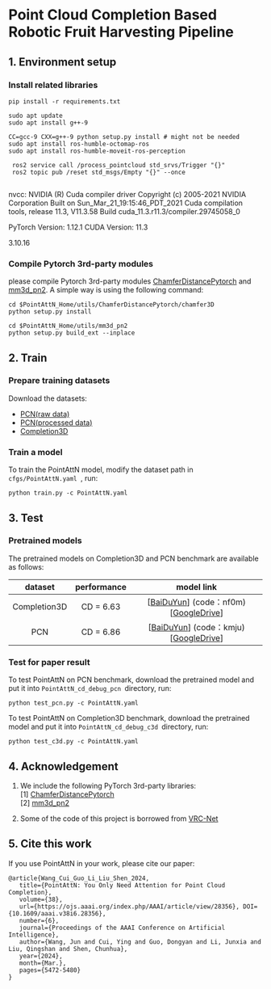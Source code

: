 # Point Cloud Completion Based Robotic Fruit Harvesting Pipeline



## 1. Environment setup

### Install related libraries

```
pip install -r requirements.txt
```

```
sudo apt update
sudo apt install g++-9

CC=gcc-9 CXX=g++-9 python setup.py install # might not be needed
sudo apt install ros-humble-octomap-ros
sudo apt install ros-humble-moveit-ros-perception

 ros2 service call /process_pointcloud std_srvs/Trigger "{}"
 ros2 topic pub /reset std_msgs/Empty "{}" --once


```
nvcc: NVIDIA (R) Cuda compiler driver
Copyright (c) 2005-2021 NVIDIA Corporation
Built on Sun_Mar_21_19:15:46_PDT_2021
Cuda compilation tools, release 11.3, V11.3.58
Build cuda_11.3.r11.3/compiler.29745058_0

PyTorch Version: 1.12.1
CUDA Version: 11.3

3.10.16



### Compile Pytorch 3rd-party modules

please compile Pytorch 3rd-party modules [ChamferDistancePytorch](https://github.com/ThibaultGROUEIX/ChamferDistancePytorch) and [mm3d_pn2](https://github.com/Colin97/MSN-Point-Cloud-Completion). A simple way is using the following command:

```
cd $PointAttN_Home/utils/ChamferDistancePytorch/chamfer3D
python setup.py install

cd $PointAttN_Home/utils/mm3d_pn2
python setup.py build_ext --inplace
```

## 2. Train

### Prepare training datasets

Download the datasets:

+ [PCN(raw data)](https://drive.google.com/drive/folders/1P_W1tz5Q4ZLapUifuOE4rFAZp6L1XTJz)
+ [PCN(processed data)](https://gateway.infinitescript.com/?fileName=ShapeNetCompletion)
+ [Completion3D](https://completion3d.stanford.edu/)

### Train a model

To train the PointAttN model, modify the dataset path in `cfgs/PointAttN.yaml `, run:

```
python train.py -c PointAttN.yaml
```

## 3. Test

### Pretrained models

The pretrained models on Completion3D and PCN benchmark are available as follows:

|   dataset    | performance |                          model link                          |
| :----------: | :---------: | :----------------------------------------------------------: |
| Completion3D |  CD = 6.63  | [[BaiDuYun](https://pan.baidu.com/s/17-BZr3QvHYjEVMjPuXHXTg)] (code：nf0m)[[GoogleDrive](https://drive.google.com/drive/folders/1uw0oJ731uLjDpZ82Gp7ILisjeOrNdiHK?usp=sharing)] |
|     PCN      |  CD = 6.86  | [[BaiDuYun](https://pan.baidu.com/s/187GjKO2qEQFWlroG1Mma2g)] (code：kmju)[[GoogleDrive](https://drive.google.com/drive/folders/1uw0oJ731uLjDpZ82Gp7ILisjeOrNdiHK?usp=sharing)] |

### Test for paper result

To test PointAttN on PCN benchmark, download  the pretrained model and put it into `PointAttN_cd_debug_pcn `directory, run:

```
python test_pcn.py -c PointAttN.yaml
```

To test PointAttN on Completion3D benchmark, download  the pretrained model and put it into `PointAttN_cd_debug_c3d `directory, run:

```
python test_c3d.py -c PointAttN.yaml
```

## 4. Acknowledgement

1. We include the following PyTorch 3rd-party libraries:  
   [1] [ChamferDistancePytorch](https://github.com/ThibaultGROUEIX/ChamferDistancePytorch)  
   [2] [mm3d_pn2](https://github.com/Colin97/MSN-Point-Cloud-Completion)

2. Some of the code of this project is borrowed from [VRC-Net](https://github.com/paul007pl/MVP_Benchmark)  

## 5. Cite this work

If you use PointAttN in your work, please cite our paper:

```
@article{Wang_Cui_Guo_Li_Liu_Shen_2024,
   title={PointAttN: You Only Need Attention for Point Cloud Completion},
   volume={38}, 
   url={https://ojs.aaai.org/index.php/AAAI/article/view/28356}, DOI={10.1609/aaai.v38i6.28356}, 
   number={6}, 
   journal={Proceedings of the AAAI Conference on Artificial Intelligence},
   author={Wang, Jun and Cui, Ying and Guo, Dongyan and Li, Junxia and Liu, Qingshan and Shen, Chunhua},
   year={2024},
   month={Mar.},
   pages={5472-5480}
}
```

